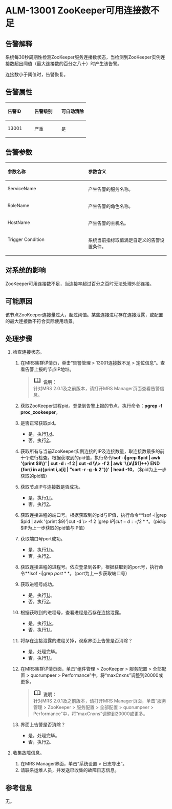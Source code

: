 # ALM-13001 ZooKeeper可用连接数不足<a name="ZH-CN_TOPIC_0191883088"></a>

## 告警解释<a name="zh-cn_topic_0191813882_section54545236"></a>

系统每30秒周期性检测ZooKeeper服务连接数状态，当检测到ZooKeeper实例连接数超出阈值（最大连接数的百分之八十）时产生该告警。

连接数小于阈值时，告警恢复。

## 告警属性<a name="zh-cn_topic_0191813882_section21145081"></a>

<a name="zh-cn_topic_0191813882_table11533784"></a>
<table><thead align="left"><tr id="zh-cn_topic_0191813882_row3757979"><th class="cellrowborder" valign="top" width="33.33333333333333%" id="mcps1.1.4.1.1"><p id="zh-cn_topic_0191813882_p35960896"><a name="zh-cn_topic_0191813882_p35960896"></a><a name="zh-cn_topic_0191813882_p35960896"></a>告警ID</p>
</th>
<th class="cellrowborder" valign="top" width="33.33333333333333%" id="mcps1.1.4.1.2"><p id="zh-cn_topic_0191813882_p27151449"><a name="zh-cn_topic_0191813882_p27151449"></a><a name="zh-cn_topic_0191813882_p27151449"></a>告警级别</p>
</th>
<th class="cellrowborder" valign="top" width="33.33333333333333%" id="mcps1.1.4.1.3"><p id="zh-cn_topic_0191813882_p51783759"><a name="zh-cn_topic_0191813882_p51783759"></a><a name="zh-cn_topic_0191813882_p51783759"></a>可自动清除</p>
</th>
</tr>
</thead>
<tbody><tr id="zh-cn_topic_0191813882_row33734921"><td class="cellrowborder" valign="top" width="33.33333333333333%" headers="mcps1.1.4.1.1 "><p id="zh-cn_topic_0191813882_p48174063"><a name="zh-cn_topic_0191813882_p48174063"></a><a name="zh-cn_topic_0191813882_p48174063"></a>13001</p>
</td>
<td class="cellrowborder" valign="top" width="33.33333333333333%" headers="mcps1.1.4.1.2 "><p id="zh-cn_topic_0191813882_p9785067"><a name="zh-cn_topic_0191813882_p9785067"></a><a name="zh-cn_topic_0191813882_p9785067"></a>严重</p>
</td>
<td class="cellrowborder" valign="top" width="33.33333333333333%" headers="mcps1.1.4.1.3 "><p id="zh-cn_topic_0191813882_p54392930"><a name="zh-cn_topic_0191813882_p54392930"></a><a name="zh-cn_topic_0191813882_p54392930"></a>是</p>
</td>
</tr>
</tbody>
</table>

## 告警参数<a name="zh-cn_topic_0191813882_section56088004"></a>

<a name="zh-cn_topic_0191813882_table43751230"></a>
<table><thead align="left"><tr id="zh-cn_topic_0191813882_row43605354"><th class="cellrowborder" valign="top" width="50%" id="mcps1.1.3.1.1"><p id="zh-cn_topic_0191813882_p42372785"><a name="zh-cn_topic_0191813882_p42372785"></a><a name="zh-cn_topic_0191813882_p42372785"></a>参数名称</p>
</th>
<th class="cellrowborder" valign="top" width="50%" id="mcps1.1.3.1.2"><p id="zh-cn_topic_0191813882_p9643552"><a name="zh-cn_topic_0191813882_p9643552"></a><a name="zh-cn_topic_0191813882_p9643552"></a>参数含义</p>
</th>
</tr>
</thead>
<tbody><tr id="zh-cn_topic_0191813882_row42930272"><td class="cellrowborder" valign="top" width="50%" headers="mcps1.1.3.1.1 "><p id="zh-cn_topic_0191813882_p54800025"><a name="zh-cn_topic_0191813882_p54800025"></a><a name="zh-cn_topic_0191813882_p54800025"></a>ServiceName</p>
</td>
<td class="cellrowborder" valign="top" width="50%" headers="mcps1.1.3.1.2 "><p id="zh-cn_topic_0191813882_p9617010"><a name="zh-cn_topic_0191813882_p9617010"></a><a name="zh-cn_topic_0191813882_p9617010"></a>产生告警的服务名称。</p>
</td>
</tr>
<tr id="zh-cn_topic_0191813882_row19444226"><td class="cellrowborder" valign="top" width="50%" headers="mcps1.1.3.1.1 "><p id="zh-cn_topic_0191813882_p31478446"><a name="zh-cn_topic_0191813882_p31478446"></a><a name="zh-cn_topic_0191813882_p31478446"></a>RoleName</p>
</td>
<td class="cellrowborder" valign="top" width="50%" headers="mcps1.1.3.1.2 "><p id="zh-cn_topic_0191813882_p66726223"><a name="zh-cn_topic_0191813882_p66726223"></a><a name="zh-cn_topic_0191813882_p66726223"></a>产生告警的角色名称。</p>
</td>
</tr>
<tr id="zh-cn_topic_0191813882_row63665103"><td class="cellrowborder" valign="top" width="50%" headers="mcps1.1.3.1.1 "><p id="zh-cn_topic_0191813882_p56599738"><a name="zh-cn_topic_0191813882_p56599738"></a><a name="zh-cn_topic_0191813882_p56599738"></a>HostName</p>
</td>
<td class="cellrowborder" valign="top" width="50%" headers="mcps1.1.3.1.2 "><p id="zh-cn_topic_0191813882_p21176078"><a name="zh-cn_topic_0191813882_p21176078"></a><a name="zh-cn_topic_0191813882_p21176078"></a>产生告警的主机名。</p>
</td>
</tr>
<tr id="zh-cn_topic_0191813882_row56366974"><td class="cellrowborder" valign="top" width="50%" headers="mcps1.1.3.1.1 "><p id="zh-cn_topic_0191813882_p2322177"><a name="zh-cn_topic_0191813882_p2322177"></a><a name="zh-cn_topic_0191813882_p2322177"></a>Trigger Condition</p>
</td>
<td class="cellrowborder" valign="top" width="50%" headers="mcps1.1.3.1.2 "><p id="zh-cn_topic_0191813882_p53878657"><a name="zh-cn_topic_0191813882_p53878657"></a><a name="zh-cn_topic_0191813882_p53878657"></a>系统当前指标取值满足自定义的告警设置条件。</p>
</td>
</tr>
</tbody>
</table>

## 对系统的影响<a name="zh-cn_topic_0191813882_section35029990"></a>

ZooKeeper可用连接数不足，当连接率超过百分之百时无法处理外部连接。

## 可能原因<a name="zh-cn_topic_0191813882_section46834456"></a>

该节点ZooKeeper连接量过大，超过阈值。某些连接进程存在连接泄露，或配置的最大连接数不符合实际使用场景。

## 处理步骤<a name="zh-cn_topic_0191813882_section18856923"></a>

1.  检查连接状态。
    1.  在MRS集群详情页，单击“告警管理 \> 13001连接数不足 \> 定位信息”。查看告警上报的节点IP地址。

        >![](public_sys-resources/icon-note.gif) **说明：**   
        >针对MRS 2.0.1及之前版本，请打开MRS Manager页面查看告警信息。  

    2.  获取ZooKeeper进程pid。登录到告警上报的节点，执行命令：**pgrep -f proc\_zookeeper**。
    3.  是否正常获取pid。
        -   是，执行[1.d](#zh-cn_topic_0191813882_cn_58_42_000001_2_mmccppss_stepb2)。
        -   否，执行[2](#zh-cn_topic_0191813882_li572522141314)。

    4.  <a name="zh-cn_topic_0191813882_cn_58_42_000001_2_mmccppss_stepb2"></a>获取所有与当前ZooKeeper实例连接的IP及连接数量，取连接数最多的前十个进行检查。根据获取到的pid值，执行命令**lsof -i|grep $pid | awk '\{print $9\}' | cut -d : -f 2 | cut -d \\\> -f 2 | awk '\{a\[$1\]++\} END \{for\(i in a\)\{print i,a\[i\] | "sort -r -g -k 2"\}\}' | head -10**。（$pid为上一步获取的pid值）
    5.  获取节点IP与连接数是否成功。
        -   是，执行[1.f](#zh-cn_topic_0191813882_cn_58_42_000001_2_mmccppss_stepb4)。
        -   否，执行[2](#zh-cn_topic_0191813882_li572522141314)。

    6.  <a name="zh-cn_topic_0191813882_cn_58_42_000001_2_mmccppss_stepb4"></a>获取连接进程的端口号。根据获取到的pid与IP值，执行命令**lsof -i|grep $pid | awk '\{print $9\}'|cut -d \\\> -f 2 |grep $IP| cut -d : -f 2**。（$pid与$IP为上一步获取的pid值与IP值）
    7.  获取端口号port成功。
        -   是，执行[1.h](#zh-cn_topic_0191813882_cn_58_42_000001_2_mmccppss_stepb5)。
        -   否，执行[2](#zh-cn_topic_0191813882_li572522141314)。

    8.  <a name="zh-cn_topic_0191813882_cn_58_42_000001_2_mmccppss_stepb5"></a>获取连接进程的进程号。依次登录到各IP，根据获取到的port号，执行命令**lsof -i|grep $port**。（$port为上一步获取端口号）
    9.  获取进程号成功。
        -   是，执行[1.j](#zh-cn_topic_0191813882_stepb6)。
        -   否，执行[2](#zh-cn_topic_0191813882_li572522141314)。

    10. <a name="zh-cn_topic_0191813882_stepb6"></a>根据获取到的进程号，查看进程是否存在连接泄露。
        -   是，执行[1.k](#zh-cn_topic_0191813882_stepb7)。
        -   否，执行[1.l](#zh-cn_topic_0191813882_stepb8)。

    11. <a name="zh-cn_topic_0191813882_stepb7"></a>将存在连接泄露的进程关掉，观察界面上告警是否消除？
        -   是，处理完毕。
        -   否，执行[1.l](#zh-cn_topic_0191813882_stepb8)。

    12. <a name="zh-cn_topic_0191813882_stepb8"></a>在MRS集群详情页面，单击“组件管理 \> ZooKeeper \> 服务配置 \> 全部配置 \> quorumpeer \> Performance”中，将“maxCnxns”调整到20000或更多。

        >![](public_sys-resources/icon-note.gif) **说明：**   
        >针对MRS 2.0.1及之前版本，请打开MRS Manager页面，单击“服务管理 \> ZooKeeper \> 服务配置 \> 全部配置 \> quorumpeer \> Performance”中，将“maxCnxns”调整到20000或更多。  

    13. 界面上告警是否消除？
        -   是，处理完毕。
        -   否，执行[2](#zh-cn_topic_0191813882_li572522141314)。

2.  <a name="zh-cn_topic_0191813882_li572522141314"></a>收集故障信息。
    1.  在MRS Manager界面，单击“系统设置 \> 日志导出”。
    2.  请联系运维人员，并发送已收集的故障日志信息。


## 参考信息<a name="zh-cn_topic_0191813882_section35494585"></a>

无。

